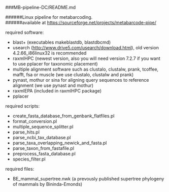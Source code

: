 ###MB-pipeline-DC/README.md

######Linux pipeline for metabarcoding.  
######available at https://sourceforge.net/projects/metabarcode-pipe/

required software:  
* blast+ (executables makeblastdb, blastdbcmd)
* usearch (http://www.drive5.com/usearch/download.html), old version 4.2.66_i86linux32 is recommended
* raxmlHPC (newest version, also you will need version 7.2.7 if you want to use pplacer for taxonomic placement)
* multiple alignment software such as clustalo, clustalw, prank, tcoffee, mafft, fsa or muscle (we use clustalo, clustalw and prank)
* pynast, mothur or sina for aligning query sequences to reference alignment (we use pynast and mothur)
* raxmlEPA (included in raxmlHPC package)
* pplacer

required scripts:  
* create_fasta_database_from_genbank_flatfiles.pl
* format_conversion.pl
* multiple_sequence_splitter.pl
* parse_hits.pl
* parse_ncbi_tax_database.pl
* parse_taxa_overlapping_newick_and_fasta.pl
* parse_taxon_from_fastafile.pl
* preprocess_fasta_database.pl
* species_filter.pl

required files:  
* BE_mammal_supertree.nwk (a prevously published supertree phylogeny of mammals by Bininda-Emonds)
